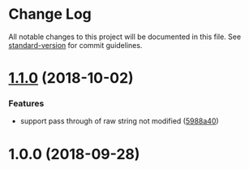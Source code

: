 # Change Log

All notable changes to this project will be documented in this file. See [standard-version](https://github.com/conventional-changelog/standard-version) for commit guidelines.

<a name="1.1.0"></a>
# [1.1.0](https://github.com/medikoo/cli-sprintf-format/compare/v1.0.0...v1.1.0) (2018-10-02)


### Features

* support pass through of raw string not modified ([5988a40](https://github.com/medikoo/cli-sprintf-format/commit/5988a40))



<a name="1.0.0"></a>
# 1.0.0 (2018-09-28)
